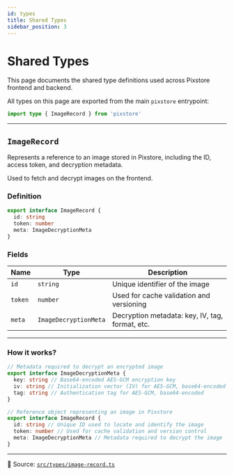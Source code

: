 ```yaml
---
id: types
title: Shared Types
sidebar_position: 3
---
```


# Shared Types

This page documents the shared type definitions used across Pixstore frontend and backend.

All types on this page are exported from the main `pixstore` entrypoint:

```ts
import type { ImageRecord } from 'pixstore'
```

---

## `ImageRecord`

Represents a reference to an image stored in Pixstore, including the ID, access token, and decryption metadata.

Used to fetch and decrypt images on the frontend.

### Definition

```ts
export interface ImageRecord {
  id: string
  token: number
  meta: ImageDecryptionMeta
}
```

### Fields

| Name    | Type                  | Description                                     |
| ------- | --------------------- | ----------------------------------------------- |
| `id`    | `string`              | Unique identifier of the image                  |
| `token` | `number`              | Used for cache validation and versioning        |
| `meta`  | `ImageDecryptionMeta` | Decryption metadata: key, IV, tag, format, etc. |

---

### How it works?

```ts
// Metadata required to decrypt an encrypted image
export interface ImageDecryptionMeta {
  key: string // Base64-encoded AES-GCM encryption key
  iv: string // Initialization vector (IV) for AES-GCM, base64-encoded
  tag: string // Authentication tag for AES-GCM, base64-encoded
}

// Reference object representing an image in Pixstore
export interface ImageRecord {
  id: string // Unique ID used to locate and identify the image
  token: number // Used for cache validation and version control
  meta: ImageDecryptionMeta // Metadata required to decrypt the image
}
```

---

📄 Source: [`src/types/image-record.ts`](https://github.com/sDenizOzturk/pixstore/blob/main/src/types/image-record.ts)
